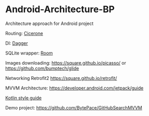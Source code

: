 # Android-Architecture-BP
Architecture approach for Android project

Routing: [Cicerone](https://github.com/terrakok/Cicerone)

DI: [Dagger](https://github.com/google/dagger)

SQLite wrapper: [Room](https://developer.android.com/topic/libraries/architecture/room?authuser=2)

Images downloading: https://square.github.io/picasso/ or https://github.com/bumptech/glide

Networking Retrofit2 https://square.github.io/retrofit/

MVVM Architecture: https://developer.android.com/jetpack/guide

[Kotlin style guide](https://github.com/BytePace/kotlin-style-guide)

Demo project: https://github.com/BytePace/GitHubSearchMVVM
